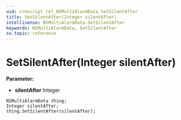 ```yaml
---
uid: crmscript_ref_NSMultiAlarmData_SetSilentAfter
title: SetSilentAfter(Integer silentAfter)
intellisense: NSMultiAlarmData.SetSilentAfter
keywords: NSMultiAlarmData, GetSilentAfter
so.topic: reference
---
```


# SetSilentAfter(Integer silentAfter)

**Parameter:** 
* **silentAfter** Integer

```crmscript
NSMultiAlarmData thing;
Integer silentAfter;
thing.SetSilentAfter(silentAfter);
```

